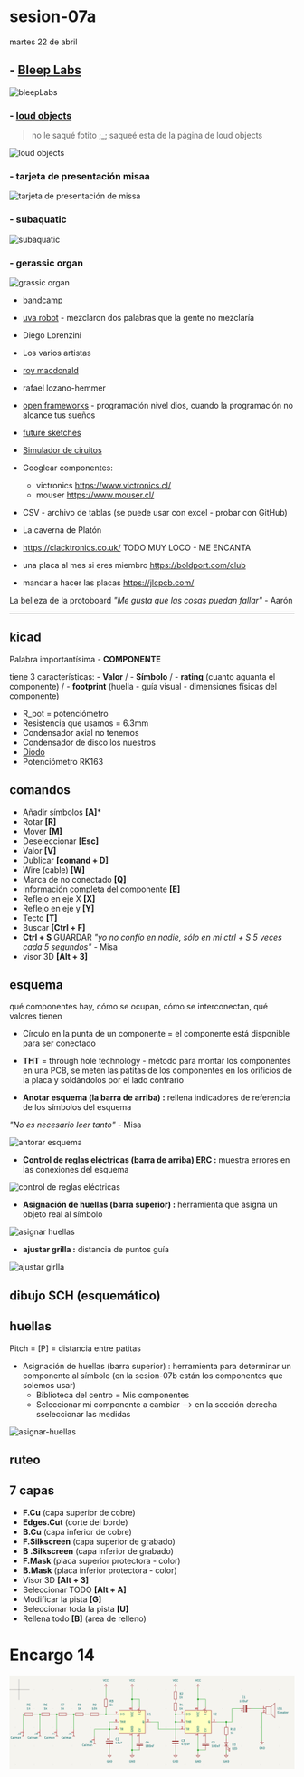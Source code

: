 # sesion-07a

martes 22 de abril

## - **[Bleep Labs](https://bleeplabs.com/)**

![bleepLabs](./archivos/BleepLabs.collage.png)

### - [loud objects](https://loudobjects.bandcamp.com/merch)

> no le saqué fotito ;_; saqueé esta de la página de loud objects

![loud objects](./archivos/loudObjects.jpg)

### - **tarjeta de presentación misaa**

![tarjeta de presentación de missa](./archivos/misaaCollage.png)

### - **subaquatic**

![subaquatic](./archivos/SUBAQUATIC.collage.png)

### - **gerassic organ**

![grassic organ](./archivos/GerassicOrgan.collage.png)

- [bandcamp](https://bandcamp.com/)
- [uva robot](https://uvarobot.bandcamp.com/) - mezclaron dos palabras que la gente no mezclaría
- Diego Lorenzini
- Los varios artistas
- [roy macdonald](https://github.com/roymacdonald)
- rafael lozano-hemmer
- [open frameworks](https://openframeworks.cc/) - programación nivel dios, cuando la programación no alcance tus sueños
- [future sketches](https://www.media.mit.edu/groups/future-sketches/overview/)
- [Simulador de ciruitos](https://www.falstad.com/circuit/circuitjs.html)

- Googlear componentes:
  - victronics <https://www.victronics.cl/>
  - mouser <https://www.mouser.cl/>

- CSV - archivo de tablas (se puede usar con excel - probar con GitHub)
- La caverna de Platón
- <https://clacktronics.co.uk/> TODO MUY LOCO - ME ENCANTA
- una placa al mes si eres miembro <https://boldport.com/club>
- mandar a hacer las placas <https://jlcpcb.com/>

La belleza de la protoboard *"Me gusta que las cosas puedan fallar"* - Aarón

-----

## kicad

Palabra importantísima - **COMPONENTE**

tiene 3 características: - **Valor** / - **Símbolo** / - **rating** (cuanto aguanta el componente) / - **footprint** (huella - guía visual - dimensiones físicas del componente)

- R_pot = potenciómetro
- Resistencia que usamos = 6.3mm
- Condensador axial no tenemos
- Condensador de disco los nuestros
- [Diodo](https://www.mouser.cl/ProductDetail/onsemi-Fairchild/1N4148?qs=i4Fj9T%2FoRm8RMUhj5DeFQg%3D%3D)
- Potenciómetro RK163

## comandos

- Añadir símbolos **[A]***
- Rotar **[R]**
- Mover **[M]**
- Deseleccionar **[Esc]**
- Valor **[V]**
- Dublicar **[comand + D]**
- Wire (cable) **[W]**
- Marca de no conectado **[Q]**
- Información completa del componente **[E]**
- Reflejo en eje X **[X]**
- Reflejo en eje y **[Y]**
- Tecto **[T]**
- Buscar **[Ctrl + F]**
- **Ctrl + S** GUARDAR *"yo no confío en nadie, sólo en mi ctrl + S 5 veces cada 5 segundos"* - Misa
- visor 3D **[Alt + 3]**

## esquema

qué componentes hay, cómo se ocupan, cómo se interconectan, qué valores tienen

- Círculo en la punta de un componente = el componente está disponible para ser conectado

- **THT** = through hole technology - método para montar los componentes en una PCB, se meten las patitas de los componentes en los orificios de la placa y soldándolos por el lado contrario

- **Anotar esquema (la barra de arriba) :** rellena indicadores de referencia de los símbolos del esquema

*"No es necesario leer tanto"* - Misa

![antorar esquema](./archivos/anotar-esquema.collage.png)

- **Control de reglas eléctricas (barra de arriba) ERC :** muestra errores en las conexiones del esquema

![control de reglas eléctricas](./archivos/ERC.collage.png)

- **Asignación de huellas (barra superior) :** herramienta que asigna un objeto real al símbolo

![asignar huellas](./archivos/asiganr-huellas.collage.png)

- **ajustar grilla :** distancia de puntos guía

![ajustar girlla](./archivos/grilla.png)

## dibujo SCH (esquemático)

## huellas

Pitch = [P] = distancia entre patitas

- Asignación de huellas (barra superior) : herramienta para determinar un componente al símbolo (en la sesion-07b están los componentes que solemos usar)
  - Biblioteca del centro = Mis componentes
  - Seleccionar mi componente a cambiar --> en la sección derecha sseleccionar las medidas

![asignar-huellas](./archivos/asiganr-huellas.collage.png)

## ruteo

## 7 capas

- **F.Cu** (capa superior de cobre)
- **Edges.Cut** (corte del borde)
- **B.Cu** (capa inferior de cobre)
- **F.Silkscreen** (capa superior de grabado)
- **B .Silkscreen** (capa inferior de grabado)
- **F.Mask** (placa superior protectora - color)
- **B.Mask** (placa inferior protectora - color)
- Visor 3D **[Alt + 3]**
- Seleccionar TODO **[Alt + A]**
- Modificar la pista **[G]**
- Seleccionar toda la pista **[U]**
- Rellena todo **[B]** (area de relleno)

# Encargo 14

![Teclado APC](./archivos/tecladoAPC.kicad.png)
